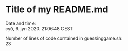 # Title of my README.md

Date and time:  
суб,  6. јун 2020.  21:06:48 CEST

Number of lines of code contained in guessinggame.sh:  
23
